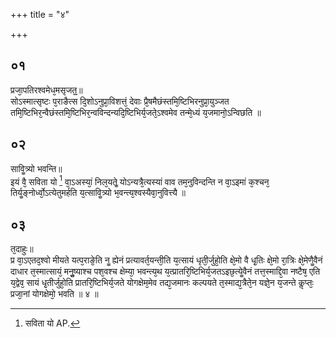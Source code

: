 +++
title = "४"

+++
## ०१
प्रजा᳘पतिरश्वमेध᳘मसृजत᳟᳟॥  
सोऽस्मात्सृष्टः प᳘राङैत्स दि᳘शोऽनुप्रा᳘विशत्तं᳘ देवाः प्रै᳘षमैछंस्तमि᳘ष्टिभिरनुप्रा᳘युञ्जत तमि᳘ष्टिभिर᳘न्वैछंस्तमि᳘ष्टिभिर᳘न्वविन्दन्यदि᳘ष्टिभिर्य᳘जते᳘ऽश्वमेव तन्मे᳘ध्यं य᳘जमानो᳘ऽन्विछति ॥  
## ०२
साविॗत्र्यो भवन्ति॥  
इयं वै᳘ सविता यो [^1] वा᳘ऽअस्यां᳘ निल᳘यतेॗ योऽन्यत्रै᳘त्यस्यां वाव तम᳘नुविन्दन्ति न वा᳘ऽइमां क᳘श्चन᳘ तिर्यॗङ्नोर्ध्वो᳘ऽत्येतुमर्हति य᳘त्साविॗत्र्यो भ᳘वन्त्य᳘श्वस्यैवा᳘नुवित्त्यै ॥  

[^1]: सविता यो AP.

## ०३
त᳘दाहुः॥  
प्र वा᳘ऽएतद᳘श्वो मीयते यत्प᳘राङे᳘ति नॗ ह्येनं प्रत्यावर्त᳘यन्ती᳘ति य᳘त्सायं धृती᳘र्जुहो᳘ति क्षे᳘मो वै धृ᳘तिः क्षे᳘मो रा᳘त्रिः क्षे᳘मेणैॗवैनं दाधार त᳘स्मात्सायं᳘ मनुॗष्याश्च पश᳘वश्च क्षेम्या᳘ भवन्त्य᳘थ य᳘त्प्रातरि᳘ष्टिभिर्य᳘जतऽइछ᳘त्येॗवैनं तत्त᳘स्माद्दि᳘वा नष्टैष᳘ एति य᳘द्वेव᳘ सायं धृ᳘तीर्जुहो᳘ति प्रातरि᳘ष्टिभिर्य᳘जते योगक्षेम᳘मेव तद्य᳘जमानः कल्पयते त᳘स्माद्य᳘त्रैते᳘न यज्ञे᳘न य᳘जन्ते कॢप्तः᳘ प्रजा᳘नां योगक्षेमो᳘ भवति ॥ ४ ॥  
